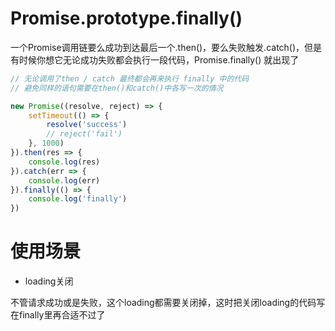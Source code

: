 # Promise.prototype.finally()

一个Promise调用链要么成功到达最后一个.then()，要么失败触发.catch()，但是有时候你想它无论成功失败都会执行一段代码，Promise.finally() 就出现了


```js
// 无论调用了then / catch 最终都会再来执行 finally 中的代码
// 避免同样的语句需要在then()和catch()中各写一次的情况

new Promise((resolve, reject) => {
    setTimeout(() => {
        resolve('success')
        // reject('fail')
    }, 1000)
}).then(res => {
    console.log(res)
}).catch(err => {
    console.log(err)
}).finally(() => {
    console.log('finally')
})
```

# 使用场景

- loading关闭

不管请求成功或是失败，这个loading都需要关闭掉，这时把关闭loading的代码写在finally里再合适不过了
